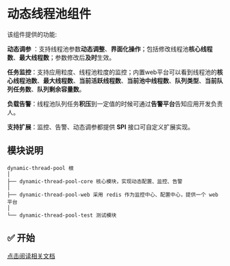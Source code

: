 # 动态线程池组件

该组件提供的功能:

**动态调参** ：支持线程池参数**动态调整**、**界面化操作**；包括修改线程池**核心线程数**、**最大线程数**；参数修改后**及时**生效。

**任务监控**：支持应用粒度、线程池粒度的监控；内置web平台可以看到线程池的**核心线程池数**、**最大线程数**、**当前活跃线程数**、**当前池中线程数**、**队列类型**、**当前队列任务数**、**队列剩余容量数**。 

**负载告警**：线程池队列任务**积压**到一定值的时候可通过**告警平台**告知应用开发负责人。

**支持扩展**：监控、告警、动态调参都提供 **SPI** 接口可自定义扩展实现。

## 模块说明

```
dynamic-thread-pool 根
│
├── dynamic-thread-pool-core 核心模块，实现动态配置、监控、告警
│
├── dynamic-thread-pool-web 采用 redis 作为监控中心、配置中心，提供一个 web 平台
│
└── dynamic-thread-pool-test 测试模块

```

## ✅ 开始

[点击阅读相关文档](https://xyfv.cn/Notes/a-dt/1-%E9%A1%B9%E7%9B%AE%E7%AE%80%E4%BB%8B.html)
